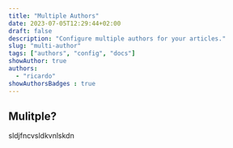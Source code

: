 ```yaml
---
title: "Multiple Authors"
date: 2023-07-05T12:29:44+02:00
draft: false
description: "Configure multiple authors for your articles."
slug: "multi-author"
tags: ["authors", "config", "docs"]
showAuthor: true
authors:
  - "ricardo"
showAuthorsBadges : true
---
```


## Mulitple?

sldjfncvsldkvnlskdn
